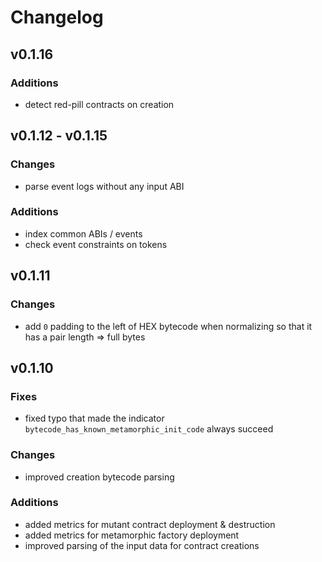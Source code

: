 # Changelog

## v0.1.16

### Additions

- detect red-pill contracts on creation

## v0.1.12 - v0.1.15

### Changes

- parse event logs without any input ABI

### Additions

- index common ABIs / events
- check event constraints on tokens

## v0.1.11

### Changes

- add `0` padding to the left of HEX bytecode when normalizing so that it has a pair length => full bytes

## v0.1.10

### Fixes

- fixed typo that made the indicator `bytecode_has_known_metamorphic_init_code` always succeed

### Changes

- improved creation bytecode parsing

### Additions

- added metrics for mutant contract deployment & destruction
- added metrics for metamorphic factory deployment
- improved parsing of the input data for contract creations
